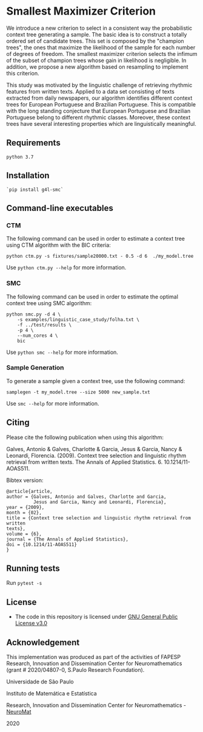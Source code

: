 # Smallest Maximizer Criterion

We introduce a new criterion to select in a consistent way the probabilistic context tree generating a sample. The basic idea is to construct a totally ordered set of candidate trees. This set is composed by the "champion trees", the ones that maximize the likelihood of the sample for each number of degrees of freedom. The smallest maximizer criterion selects the infimum of the subset of champion trees whose gain in likelihood is negligible. In addition, we propose a new algorithm based on resampling to implement this criterion.

This study was motivated by the linguistic challenge of retrieving rhythmic features from written texts. Applied to a data set consisting of texts extracted from daily newspapers, our algorithm identifies different context trees for European Portuguese and Brazilian Portuguese. This is compatible with the long standing conjecture that European Portuguese and Brazilian Portuguese belong to different rhythmic classes. Moreover, these context trees have several interesting properties which are linguistically meaningful.


## Requirements
	python 3.7


## Installation
	`pip install g4l-smc`



## Command-line executables


### CTM

The following command can be used in order to estimate a context tree using CTM algorithm with the BIC criteria:

`python ctm.py -s fixtures/sample20000.txt - 0.5 -d 6  ./my_model.tree`

Use `python ctm.py --help` for more information.

### SMC

The following command can be used in order to estimate the optimal context tree using SMC algorithm:

```
python smc.py -d 4 \
    -s examples/linguistic_case_study/folha.txt \
    -f ../test/results \
    -p 4 \
    --num_cores 4 \
    bic

```

Use `python smc --help` for more information.



### Sample Generation

To generate a sample given a context tree, use the following command:

```
samplegen -t my_model.tree --size 5000 new_sample.txt

```

Use `smc --help` for more information.

## Citing

Please cite the following publication when using this algorithm:

Galves, Antonio & Galves, Charlotte & Garcia, Jesus & Garcia, Nancy & Leonardi, Florencia. (2009). Context tree selection and linguistic rhythm retrieval from written texts. The Annals of Applied Statistics. 6. 10.1214/11-AOAS511.


Bibtex version:

```
@article{article,
author = {Galves, Antonio and Galves, Charlotte and Garcia,
          Jesus and Garcia, Nancy and Leonardi, Florencia},
year = {2009},
month = {02},
title = {Context tree selection and linguistic rhythm retrieval from written
texts},
volume = {6},
journal = {The Annals of Applied Statistics},
doi = {10.1214/11-AOAS511}
}
```

## Running tests

Run `pytest -s`

## License

* The code in this repository is licensed under [GNU General Public License v3.0](LICENSE)


## Acknowledgement

This implementation was produced as part of the activities of FAPESP Research, Innovation and Dissemination Center for Neuromathematics (grant # 2020/04807-0, S.Paulo Research Foundation).


Universidade de São Paulo

Instituto de Matemática e Estatística

Research, Innovation and Dissemination Center for Neuromathematics - [NeuroMat](https://neuromat.numec.prp.usp.br/)

2020

